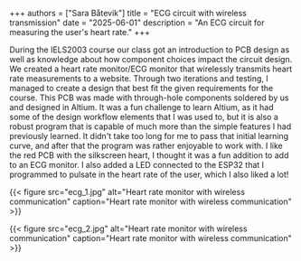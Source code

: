 +++
authors = ["Sara Båtevik"]
title = "ECG circuit with wireless transmission"
date = "2025-06-01"
description = "An ECG circuit for measuring the user's heart rate."
+++

During the IELS2003 course our class got an introduction to PCB design as well as knowledge about how component choices impact the circuit design. We created a heart rate monitor/ECG monitor that wirelessly transmits heart rate measurements to a website. Through two iterations and testing, I managed to create a design that best fit the given requirements for the course. This PCB was made with through-hole components soldered by us and designed in Altium. It was a fun challenge to learn Altium, as it had some of the design workflow elements that I was used to, but it is also a robust program that is capable of much more than the simple features I had previously learned. It didn't take too long for me to pass that initial learning curve, and after that the program was rather enjoyable to work with. I like the red PCB with the silkscreen heart, I thought it was a fun addition to add to an ECG monitor. I also added a LED connected to the ESP32 that I programmed to pulsate in the heart rate of the user, which I also liked a lot!

{{< figure src="ecg_1.jpg" alt="Heart rate monitor with wireless communication" caption="Heart rate monitor with wireless communication" >}}

{{< figure src="ecg_2.jpg" alt="Heart rate monitor with wireless communication" caption="Heart rate monitor with wireless communication" >}}
